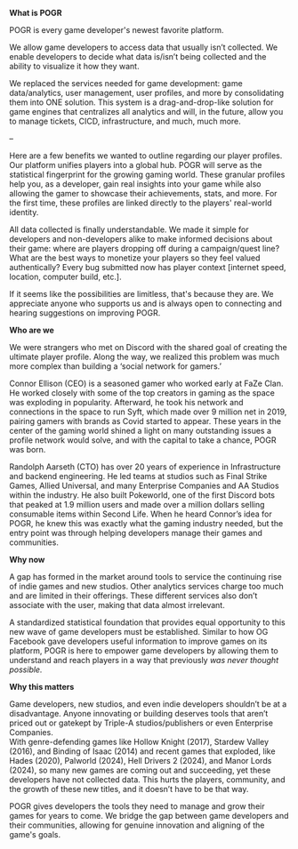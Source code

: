 **What is POGR**

POGR is every game developer's newest favorite platform. 

We allow game developers to access data that usually isn’t collected. We enable developers to decide what data is/isn’t being collected and the ability to visualize it how they want.

We replaced the services needed for game development: game data/analytics, user management, user profiles, and more by consolidating them into ONE solution. This system is a drag-and-drop-like solution for game engines that centralizes all analytics and will, in the future, allow you to manage tickets, CICD, infrastructure, and much, much more.

–

Here are a few benefits we wanted to outline regarding our player profiles. Our platform unifies players into a global hub. POGR will serve as the statistical fingerprint for the growing gaming world. These granular profiles help you, as a developer, gain real insights into your game while also allowing the gamer to showcase their achievements, stats, and more. For the first time, these profiles are linked directly to the players' real-world identity. 

All data collected is finally understandable. We made it simple for developers and non-developers alike to make informed decisions about their game: where are players dropping off during a campaign/quest line? What are the best ways to monetize your players so they feel valued authentically? Every bug submitted now has player context \[internet speed, location, computer build, etc.\].

If it seems like the possibilities are limitless, that's because they are. We appreciate anyone who supports us and is always open to connecting and hearing suggestions on improving POGR.

**Who are we**

We were strangers who met on Discord with the shared goal of creating the ultimate player profile. Along the way, we realized this problem was much more complex than building a ‘social network for gamers.’

Connor Ellison (CEO) is a seasoned gamer who worked early at FaZe Clan. He worked closely with some of the top creators in gaming as the space was exploding in popularity. Afterward, he took his network and connections in the space to run Syft, which made over 9 million net in 2019, pairing gamers with brands as Covid started to appear. These years in the center of the gaming world shined a light on many outstanding issues a profile network would solve, and with the capital to take a chance, POGR was born.

Randolph Aarseth (CTO) has over 20 years of experience in Infrastructure and backend engineering. He led teams at studios such as Final Strike Games, Allied Universal, and many Enterprise Companies and AA Studios within the industry. He also built Pokeworld, one of the first Discord bots that peaked at 1.9 million users and made over a million dollars selling consumable items within Second Life. When he heard Connor’s idea for POGR, he knew this was exactly what the gaming industry needed, but the entry point was through helping developers manage their games and communities.

**Why now**

A gap has formed in the market around tools to service the continuing rise of indie games and new studios. Other analytics services charge too much and are limited in their offerings. These different services also don’t associate with the user, making that data almost irrelevant.

A standardized statistical foundation that provides equal opportunity to this new wave of game developers must be established. Similar to how OG Facebook gave developers useful information to improve games on its platform, POGR is here to empower game developers by allowing them to understand and reach players in a way that previously *was never thought possible.* 

**Why this matters**

Game developers, new studios, and even indie developers shouldn’t be at a disadvantage. Anyone innovating or building deserves tools that aren’t priced out or gatekept by Triple-A studios/publishers or even Enterprise Companies.  
With genre-defending games like Hollow Knight (2017), Stardew Valley (2016), and Binding of Isaac (2014) and recent games that exploded, like Hades (2020), Palworld (2024), Hell Drivers 2 (2024), and Manor Lords (2024), so many new games are coming out and succeeding, yet these developers have not collected data. This hurts the players, community, and the growth of these new titles, and it doesn’t have to be that way.

POGR gives developers the tools they need to manage and grow their games for years to come. We bridge the gap between game developers and their communities, allowing for genuine innovation and aligning of the game's goals.
